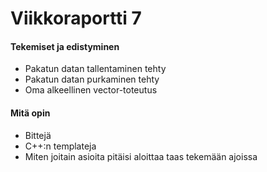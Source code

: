 # Viikkoraportti 7

#### Tekemiset ja edistyminen

- Pakatun datan tallentaminen tehty
- Pakatun datan purkaminen tehty
- Oma alkeellinen vector-toteutus

#### Mitä opin

- Bittejä
- C++:n templateja
- Miten joitain asioita pitäisi aloittaa taas tekemään ajoissa
